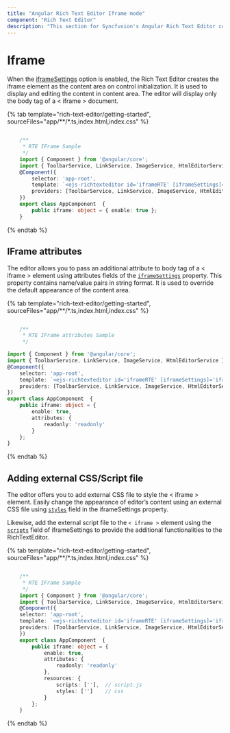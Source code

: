 ```yaml
---
title: "Angular Rich Text Editor Iframe mode"
component: "Rich Text Editor"
description: "This section for Syncfusion's Angular Rich Text Editor component demonstrates the default rendering of the Rich Text Editor in iframe mode."
---
```


# Iframe

When the [iframeSettings](../api/rich-text-editor/#iframesettings) option is enabled, the Rich Text Editor creates the iframe element as the content area on control initialization. It is used to display and editing the content in content area. The editor will display only the body tag of a < iframe > document.

{% tab template="rich-text-editor/getting-started", sourceFiles="app/**/*.ts,index.html,index.css" %}

```typescript

    /**
     * RTE IFrame Sample
     */
    import { Component } from '@angular/core';
    import { ToolbarService, LinkService, ImageService, HtmlEditorService } from '@syncfusion/ej2-angular-richtexteditor';
    @Component({
        selector: 'app-root',
        template: `<ejs-richtexteditor id='iframeRTE' [iframeSettings]='iframe'></ejs-richtexteditor>`,
        providers: [ToolbarService, LinkService, ImageService, HtmlEditorService]
    })
    export class AppComponent  {
        public iframe: object = { enable: true };
    }

```

{% endtab %}

## IFrame attributes

The editor allows you to pass an additional attribute to body tag of a < iframe > element using attributes fields of the [`iframeSettings`](../api/rich-text-editor/#iframesettings) property. This property contains name/value pairs in string format. It is used to override the default appearance of the content area.

{% tab template="rich-text-editor/getting-started", sourceFiles="app/**/*.ts,index.html,index.css" %}

```typescript

    /**
     * RTE IFrame attributes Sample
     */

import { Component } from '@angular/core';
import { ToolbarService, LinkService, ImageService, HtmlEditorService } from '@syncfusion/ej2-angular-richtexteditor';
@Component({
    selector: 'app-root',
    template: `<ejs-richtexteditor id='iframeRTE' [iframeSettings]='iframe'></ejs-richtexteditor>`,
    providers: [ToolbarService, LinkService, ImageService, HtmlEditorService]
})
export class AppComponent  {
    public iframe: object = {
        enable: true,
        attributes: {
            readonly: 'readonly'
        }
    };
}

```

{% endtab %}

## Adding external CSS/Script file

The editor offers you to add external CSS file to style the < iframe > element. Easily change the appearance of editor’s content using an external CSS file using [`styles`](../api/rich-text-editor/#iframesettings) field in the iframeSettings property.

Likewise, add the external script file to the `< iframe >` element using the [`scripts`](../api/rich-text-editor/#iframesettings) field of iframeSettings to provide the additional functionalities to the RichTextEditor.

{% tab template="rich-text-editor/getting-started", sourceFiles="app/**/*.ts,index.html,index.css" %}

```typescript

    /**
     * RTE IFrame Sample
     */
    import { Component } from '@angular/core';
    import { ToolbarService, LinkService, ImageService, HtmlEditorService } from '@syncfusion/ej2-angular-richtexteditor';
    @Component({
    selector: 'app-root',
    template: `<ejs-richtexteditor id='iframeRTE' [iframeSettings]='iframe'></ejs-richtexteditor>`,
    providers: [ToolbarService, LinkService, ImageService, HtmlEditorService]
    })
    export class AppComponent  {
        public iframe: object = {
            enable: true,
            attributes: {
                readonly: 'readonly'
            },
            resources: {
                scripts: [''],  // script.js
                styles: ['']    // css
            }
        };
    }
```

{% endtab %}